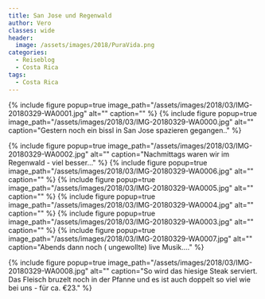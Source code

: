 ```yaml
---
title: San Jose und Regenwald
author: Vero
classes: wide
header:
  image: /assets/images/2018/PuraVida.png
categories:
  - Reiseblog
  - Costa Rica
tags:
  - Costa Rica
---
```


{% include figure popup=true image_path="/assets/images/2018/03/IMG-20180329-WA0001.jpg" alt="" caption="" %}
{% include figure popup=true image_path="/assets/images/2018/03/IMG-20180329-WA0000.jpg" alt="" caption="Gestern noch ein bissl in San Jose spazieren gegangen.." %}

{% include figure popup=true image_path="/assets/images/2018/03/IMG-20180329-WA0002.jpg" alt="" caption="Nachmittags waren wir im Regenwald - viel besser..." %}
{% include figure popup=true image_path="/assets/images/2018/03/IMG-20180329-WA0006.jpg" alt="" caption="" %}
{% include figure popup=true image_path="/assets/images/2018/03/IMG-20180329-WA0005.jpg" alt="" caption="" %}
{% include figure popup=true image_path="/assets/images/2018/03/IMG-20180329-WA0004.jpg" alt="" caption="" %}
{% include figure popup=true image_path="/assets/images/2018/03/IMG-20180329-WA0003.jpg" alt="" caption="" %}
{% include figure popup=true image_path="/assets/images/2018/03/IMG-20180329-WA0007.jpg" alt="" caption="Abends dann noch ( ungewollte) live Musik...." %}

{% include figure popup=true image_path="/assets/images/2018/03/IMG-20180329-WA0008.jpg" alt="" caption="So wird das hiesige Steak serviert. Das Fleisch bruzelt noch in der Pfanne und es ist auch doppelt so viel wie bei uns - für ca. €23." %}
